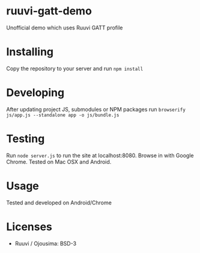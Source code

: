 # ruuvi-gatt-demo
Unofficial demo which uses Ruuvi GATT profile

# Installing
Copy the repository to your server and run `npm install`

# Developing
After updating project JS, submodules or NPM packages run `browserify js/app.js --standalone app -o js/bundle.js`

# Testing
Run `node server.js` to run the site at localhost:8080. Browse in with Google Chrome.
Tested on Mac OSX and Android.

# Usage
Tested and developed on Android/Chrome


# Licenses
* Ruuvi / Ojousima: BSD-3
